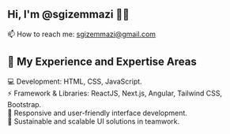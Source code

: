## Hi, I'm @sgizemmazi 👋🏼
📫 How to reach me: sgizemmazi@gmail.com


<!--
**sgizemmazi/sgizemmazi** is a ✨ _special_ ✨ repository because its `README.md` (this file) appears on your GitHub profile.

Here are some ideas to get you started:

- 🔭 I’m currently working on ...
- 🌱 I’m currently learning ...
- 👯 I’m looking to collaborate on ...
- 🤔 I’m looking for help with ...
- 💬 Ask me about ...
- 📫 How to reach me: ...
- 😄 Pronouns: ...
- ⚡ Fun fact: ...
-->
## 🚀 My Experience and Expertise Areas  

💻 Development: HTML, CSS, JavaScript.  
⚡ Framework & Libraries: ReactJS, Next.js, Angular, Tailwind CSS, Bootstrap.  
📱 Responsive and user-friendly interface development.  
👥 Sustainable and scalable UI solutions in teamwork.  
